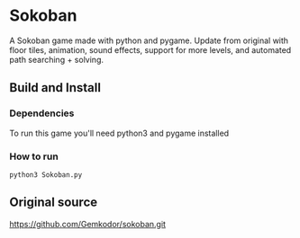 Sokoban
=======

A Sokoban game made with python and pygame.
Update from original with floor tiles, animation, sound effects, support for more levels, and automated path searching + solving.

Build and Install
-----------------

### Dependencies
To run this game you'll need python3 and pygame installed

### How to run
```python3 Sokoban.py```


Original source
---------------
https://github.com/Gemkodor/sokoban.git
